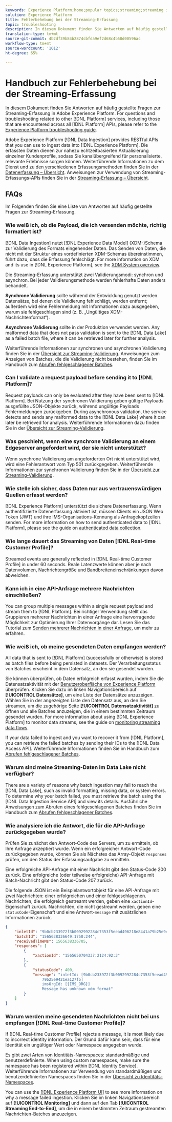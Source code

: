 ```yaml
---
keywords: Experience Platform;home;popular topics;streaming;streaming ingestion;troubleshooting;streaming ingestion troubleshooting;streaming ingestion faq;faq;
solution: Experience Platform
title: Fehlerbehebung bei der Streaming-Erfassung
topic: troubleshooting
description: In diesem Dokument finden Sie Antworten auf häufig gestellte Fragen zur Streaming-Erfassung in Adobe Experience Platform.
translation-type: tm+mt
source-git-commit: 4b2df39b84b2874cbfda9ef2d68c4b50d00596ac
workflow-type: tm+mt
source-wordcount: '1012'
ht-degree: 65%

---
```



# Handbuch zur Fehlerbehebung bei der Streaming-Erfassung

In diesem Dokument finden Sie Antworten auf häufig gestellte Fragen zur Streaming-Erfassung in Adobe Experience Platform. For questions and troubleshooting related to other [!DNL Platform] services, including those that are encountered across all [!DNL Platform] APIs, please refer to the [Experience Platform troubleshooting guide](../../landing/troubleshooting.md).

Adobe Experience Platform [!DNL Data Ingestion] provides RESTful APIs that you can use to ingest data into [!DNL Experience Platform]. Die erfassten Daten dienen zur nahezu echtzeitbasierten Aktualisierung einzelner Kundenprofile, sodass Sie kanalübergreifend für personalisierte, relevante Erlebnisse sorgen können. Weiterführende Informationen zu dem Dienst und zu den verschiedenen Erfassungsmethoden finden Sie in der [Datenerfassung – Übersicht](../home.md). Anweisungen zur Verwendung von Streaming-Erfassungs-APIs finden Sie in der [Streaming-Erfassung – Übersicht](../streaming-ingestion/overview.md).

## FAQs

Im Folgenden finden Sie eine Liste von Antworten auf häufig gestellte Fragen zur Streaming-Erfassung.

### Wie weiß ich, ob die Payload, die ich versenden möchte, richtig formatiert ist?

[!DNL Data Ingestion] nutzt [!DNL Experience Data Model] (XDM-)Schema zur Validierung des Formats eingehender Daten. Das Senden von Daten, die nicht mit der Struktur eines vordefinierten XDM-Schemas übereinstimmen, führt dazu, dass die Erfassung fehlschlägt. For more information on XDM and its use in [!DNL Experience Platform], see the [XDM System overview](../../xdm/home.md).

Die Streaming-Erfassung unterstützt zwei Validierungsmodi: synchron und asynchron. Bei jeder Validierungsmethode werden fehlerhafte Daten anders behandelt.

**Synchrone Validierung** sollte während der Entwicklung genutzt werden. Datensätze, bei denen die Validierung fehlschlägt, werden entfernt; außerdem wird eine Fehlermeldung mit Informationen dazu ausgegeben, warum sie fehlgeschlagen sind (z. B. „Ungültiges XDM-Nachrichtenformat“).

**Asynchrone Validierung** sollte in der Produktion verwendet werden. Any malformed data that does not pass validation is sent to the [!DNL Data Lake] as a failed batch file, where it can be retrieved later for further analysis.

Weiterführende Informationen zur synchronen und asynchronen Validierung finden Sie in der [Übersicht zur Streaming-Validierung](../quality/streaming-validation.md). Anweisungen zum Anzeigen von Batches, die die Validierung nicht bestehen, finden Sie im Handbuch zum [Abrufen fehlgeschlagener Batches](../quality/retrieve-failed-batches.md).

### Can I validate a request payload before sending it to [!DNL Platform]?

Request payloads can only be evaluated after they have been sent to [!DNL Platform]. Bei Nutzung der synchronen Validierung geben gültige Payloads ausgefüllte JSON-Objekte zurück, während ungültige Payloads Fehlermeldungen zurückgeben. During asynchronous validation, the service detects and sends any malformed data to the [!DNL Data Lake] where it can later be retrieved for analysis. Weiterführende Informationen dazu finden Sie in der [Übersicht zur Streaming-Validierung](../quality/streaming-validation.md).

### Was geschieht, wenn eine synchrone Validierung an einem Edgeserver angefordert wird, der sie nicht unterstützt?

Wenn synchrone Validierung am angeforderten Ort nicht unterstützt wird, wird eine Fehlerantwort vom Typ 501 zurückgegeben. Weiterführende Informationen zur synchronen Validierung finden Sie in der [Übersicht zur Streaming-Validierung](../quality/streaming-validation.md).

### Wie stelle ich sicher, dass Daten nur aus vertrauenswürdigen Quellen erfasst werden?

[!DNL Experience Platform] unterstützt die sichere Datenerfassung. Wenn authentifizierte Datenerfassung aktiviert ist, müssen Clients ein JSON Web Token (JWT) und ihre IMS-Organisations-Kennung als Anfragekopfzeilen senden. For more information on how to send authenticated data to [!DNL Platform], please see the guide on [authenticated data collection](../tutorials/create-authenticated-streaming-connection.md).

### Wie lange dauert das Streaming von Daten [!DNL Real-time Customer Profile]?

Streamed events are generally reflected in [!DNL Real-time Customer Profile] in under 60 seconds. Reale Latenzwerte können aber je nach Datenvolumen, Nachrichtengröße und Bandbreiteneinschränkungen davon abweichen.

### Kann ich in eine API-Anfrage mehrere Nachrichten einschließen?

You can group multiple messages within a single request payload and stream them to [!DNL Platform]. Bei richtiger Verwendung stellt das Gruppieren mehrerer Nachrichten in einer Anfrage eine hervorragende Möglichkeit zur Optimierung Ihrer Datenvorgänge dar. Lesen Sie das Tutorial zum [Senden mehrerer Nachrichten in einer Anfrage](../tutorials/streaming-multiple-messages.md), um mehr zu erfahren.

### Wie weiß ich, ob meine gesendeten Daten empfangen werden?

All data that is sent to [!DNL Platform] (successfully or otherwise) is stored as batch files before being persisted in datasets. Der Verarbeitungsstatus von Batches erscheint in dem Datensatz, an den sie gesendet wurden.

Sie können überprüfen, ob Daten erfolgreich erfasst wurden, indem Sie die Datensatzaktivität mit der [Benutzeroberfläche von Experience Platform](https://platform.adobe.com) überprüfen. Klicken Sie dazu im linken Navigationsbereich auf **[!UICONTROL Datensätze]**, um eine Liste der Datensätze anzuzeigen. Wählen Sie in der angezeigten Liste den Datensatz aus, an den Sie streamen, um die zugehörige Seite **[!UICONTROL Datensatzaktivität]** zu öffnen und alle Batches anzuzeigen, die in einem bestimmten Zeitraum gesendet wurden. For more information about using [!DNL Experience Platform] to monitor data streams, see the guide on [monitoring streaming data flows](../quality/monitor-data-flows.md).

If your data failed to ingest and you want to recover it from [!DNL Platform], you can retrieve the failed batches by sending their IDs to the [!DNL Data Access API]. Weiterführende Informationen finden Sie im Handbuch zum [Abrufen fehlgeschlagener Batches](../quality/retrieve-failed-batches.md).

### Warum sind meine Streaming-Daten im Data Lake nicht verfügbar?

There are a variety of reasons why batch ingestion may fail to reach the [!DNL Data Lake], such as invalid formatting, missing data, or system errors. To determine why your batch failed, you must retrieve the batch using the [!DNL Data Ingestion Service API] and view its details. Ausführliche Anweisungen zum Abrufen eines fehlgeschlagenen Batches finden Sie im Handbuch zum [Abrufen fehlgeschlagener Batches](../quality/retrieve-failed-batches.md).

### Wie analysiere ich die Antwort, die für die API-Anfrage zurückgegeben wurde?

Prüfen Sie zunächst den Antwort-Code des Servers, um zu ermitteln, ob Ihre Anfrage akzeptiert wurde. Wenn ein erfolgreicher Antwort-Code zurückgegeben wurde, können Sie als Nächstes das Array-Objekt `responses` prüfen, um den Status der Erfassungsaufgabe zu ermitteln.

Eine erfolgreiche API-Anfrage mit einer Nachricht gibt den Status-Code 200 zurück. Eine erfolgreiche (oder teilweise erfolgreiche) API-Anfrage mit Batch-Nachricht gibt den Status-Code 207 zurück.

Die folgende JSON ist ein Beispielantwortobjekt für eine API-Anfrage mit zwei Nachrichten: einer erfolgreichen und einer fehlgeschlagenen. Nachrichten, die erfolgreich gestreamt werden, geben eine `xactionId`-Eigenschaft zurück. Nachrichten, die nicht gestreamt werden, geben eine `statusCode`-Eigenschaft und eine Antwort-`message` mit zusätzlichen Informationen zurück.

```JSON
{
    "inletId": "9b0cb233972f3b0092992284c7353f5eead496218e8441a79b25e9421ea127f5",
    "batchId": "1565638336649:1750:244",
    "receivedTimeMs": 1565638336705,
    "responses": [
        {
            "xactionId": "1565650704337:2124:92:3"
        },
        {
            "statusCode": 400,
            "message": "inletId: [9b0cb233972f3b0092992284c7353f5eead496218e8441a
                79b25e9421ea127f5] 
                imsOrgId: [{IMS_ORG}] 
                Message has unknown xdm format"
        }
    ]
}
```

### Warum werden meine gesendeten Nachrichten nicht bei uns empfangen [!DNL Real-time Customer Profile]?

If [!DNL Real-time Customer Profile] rejects a message, it is most likely due to incorrect identity information. Der Grund dafür kann sein, dass für eine Identität ein ungültiger Wert oder Namespace angegeben wurde.

Es gibt zwei Arten von Identitäts-Namespaces: standardmäßige und benutzerdefinierte. When using custom namespaces, make sure the namespace has been registered within [!DNL Identity Service]. Weiterführende Informationen zur Verwendung von standardmäßigen und benutzerdefinierten Namespaces finden Sie in der [Übersicht zu Identitäts-Namespaces](../../identity-service/namespaces.md).

You can use the [[!DNL Experience Platform UI]](https://platform.adobe.com) to see more information on why a message failed ingestion. Klicken Sie im linken Navigationsbereich auf **[!UICONTROL Monitoring]** und dann auf den Tab **[!UICONTROL Streaming End-to-End]**, um die in einem bestimmten Zeitraum gestreamten Nachrichten-Batches anzuzeigen.
